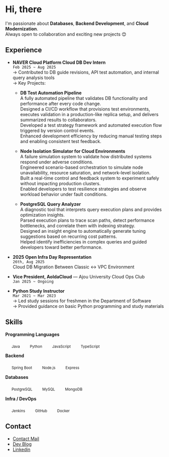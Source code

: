 # Hi, there    
I'm passionate about **Databases**, **Backend Development**, and **Cloud Modernization**.  
Always open to collaboration and exciting new projects 😊

## Experience

- **NAVER Cloud Platform Cloud DB Dev Intern**     
  `Feb 2025 ~ Aug 2025`  
  → Contributed to DB guide revisions, API test automation, and internal query analysis tools  
  → Key Projects:
    - **DB Test Automation Pipeline**  
      A fully automated pipeline that validates DB functionality and performance after every code change.  
      Designed a CI/CD workflow that provisions test environments, executes validation in a production-like replica setup, and delivers summarized results to collaborators.  
      Developed a test strategy framework and automated execution flow triggered by version control events.  
      Enhanced development efficiency by reducing manual testing steps and enabling consistent test feedback.

    - **Node Isolation Simulator for Cloud Environments**  
      A failure simulation system to validate how distributed systems respond under adverse conditions.  
      Engineered scenario-based orchestration to simulate node unavailability, resource saturation, and network-level isolation.  
      Built a real-time control and feedback system to experiment safely without impacting production clusters.  
      Enabled developers to test resilience strategies and observe workload behavior under fault conditions.

    - **PostgreSQL Query Analyzer**  
      A diagnostic tool that interprets query execution plans and provides optimization insights.  
      Parsed execution plans to trace scan paths, detect performance bottlenecks, and correlate them with indexing strategy.  
      Designed an insight engine to automatically generate tuning suggestions based on recurring cost patterns.  
      Helped identify inefficiencies in complex queries and guided developers toward better performance.

- **2025 Open Infra Day Representation**    
  `26th, Aug 2025`  
  Cloud DB Migration Between Classic <-> VPC Environment

- **Vice President, AoldaCloud** — Ajou University Cloud Ops Club   
  `Jan 2025 ~ Ongoing`

- **Python Study Instructor**  
  `Mar 2021 ~ Mar 2023`  
  → Led study sessions for freshmen in the Department of Software  
  → Provided guidance on basic Python programming and study materials


## Skills
**Programming Languages**
<p>
  <img src="https://cdn.jsdelivr.net/gh/devicons/devicon/icons/java/java-original.svg" width="16"/>
  <sub>Java</sub>&nbsp;&nbsp;
  <img src="https://cdn.jsdelivr.net/gh/devicons/devicon/icons/python/python-original.svg" width="16"/>
  <sub>Python</sub>&nbsp;&nbsp;
  <img src="https://cdn.jsdelivr.net/gh/devicons/devicon/icons/javascript/javascript-original.svg" width="16"/>
  <sub>JavaScript</sub>&nbsp;&nbsp;
  <img src="https://cdn.jsdelivr.net/gh/devicons/devicon/icons/typescript/typescript-original.svg" width="16"/>
  <sub>TypeScript</sub>
</p>

**Backend**
<p>
  <img src="https://cdn.jsdelivr.net/gh/devicons/devicon/icons/spring/spring-original.svg" width="16"/>
  <sub>Spring Boot</sub>&nbsp;&nbsp;
  <img src="https://cdn.jsdelivr.net/gh/devicons/devicon/icons/nodejs/nodejs-original.svg" width="16"/>
  <sub>Node.js</sub>&nbsp;&nbsp;
  <img src="https://cdn.jsdelivr.net/gh/devicons/devicon/icons/express/express-original.svg" width="16"/>
  <sub>Express</sub>
</p>

**Databases**
<p>
  <img src="https://cdn.jsdelivr.net/gh/devicons/devicon/icons/postgresql/postgresql-original.svg" width="16"/>
  <sub>PostgreSQL</sub>&nbsp;&nbsp;
  <img src="https://cdn.jsdelivr.net/gh/devicons/devicon/icons/mysql/mysql-original.svg" width="16"/>
  <sub>MySQL</sub>&nbsp;&nbsp;
  <img src="https://cdn.jsdelivr.net/gh/devicons/devicon/icons/mongodb/mongodb-original.svg" width="16"/>
  <sub>MongoDB</sub>
</p>

**Infra / DevOps**
<p>
  <img src="https://cdn.jsdelivr.net/gh/devicons/devicon/icons/jenkins/jenkins-original.svg" width="16"/>
  <sub>Jenkins</sub>&nbsp;&nbsp;
  <img src="https://cdn.jsdelivr.net/gh/devicons/devicon/icons/github/github-original.svg" width="16"/>
  <sub>GitHub</sub>&nbsp;&nbsp;
  <img src="https://cdn.jsdelivr.net/gh/devicons/devicon/icons/docker/docker-original.svg" width="16"/>
  <sub>Docker</sub>
</p>



## Contact
- [Contact Mail](sitting077@gmail.com)  
- [Dev Blog](https://blog.naver.com/yeveloper)
- [Linkedin](https://www.linkedin.com/in/dpwlslinked/)
